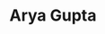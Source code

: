 ---
title: Arya Gupta
layout: fellow
university: xx
programming-languages: xx
description: xxxx
interests: xx
---